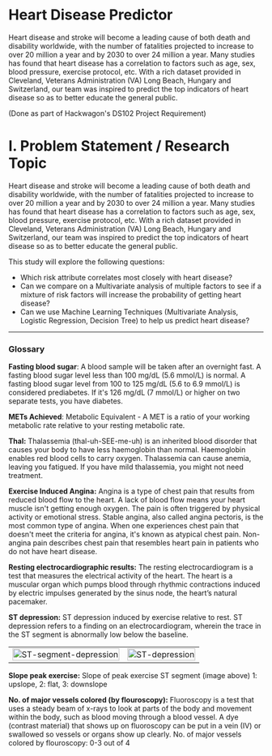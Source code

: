 # Heart Disease Predictor

Heart disease and stroke will become a leading cause of both death and disability worldwide, with the number of fatalities projected to increase to over 20 million a year and by 2030 to over 24 million a year. Many studies has found that heart disease has a correlation to factors such as age, sex, blood pressure, exercise protocol, etc. With a rich dataset provided in Cleveland, Veterans Administration (VA) Long Beach, Hungary and Switzerland, our team was inspired to predict the top indicators of heart disease so as to better educate the general public.

(Done as part of Hackwagon's DS102 Project Requirement)

# I. Problem Statement / Research Topic

Heart disease and stroke will become a leading cause of both death and disability worldwide, with the number of fatalities projected to increase to over 20 million a year and by 2030 to over 24 million a year. Many studies has found that heart disease has a correlation to factors such as age, sex, blood pressure, exercise protocol, etc. With a rich dataset provided in Cleveland, Veterans Administration (VA) Long Beach, Hungary and Switzerland, our team was inspired to predict the top indicators of heart disease so as to better educate the general public. 

This study will explore the following questions:

- Which risk attribute correlates most closely with heart disease?
- Can we compare on a Multivariate analysis of multiple factors to see if a mixture of risk factors will increase the probability of getting heart disease?
- Can we use Machine Learning Techniques (Multivariate Analysis, Logistic Regression, Decision Tree) to help us predict heart disease?


<hr class="solid">
<h3>Glossary</h3>

<b>Fasting blood sugar</b>: 
A blood sample will be taken after an overnight fast. A fasting blood sugar level less than 100 mg/dL (5.6 mmol/L) is normal. A fasting blood sugar level from 100 to 125 mg/dL (5.6 to 6.9 mmol/L) is considered prediabetes. If it's 126 mg/dL (7 mmol/L) or higher on two separate tests, you have diabetes.

<b>METs Achieved</b>:
Metabolic Equivalent - A MET is a ratio of your working metabolic rate relative to your resting metabolic rate.

<b>Thal:</b>
Thalassemia (thal-uh-SEE-me-uh) is an inherited blood disorder that causes your body to have less haemoglobin than normal. Haemoglobin enables red blood cells to carry oxygen. Thalassemia can cause anemia, leaving you fatigued. If you have mild thalassemia, you might not need treatment.

<b>Exercise Induced Angina:</b>
Angina is a type of chest pain that results from reduced blood flow to the heart. A lack of blood flow means your heart muscle isn't getting enough oxygen. The pain is often triggered by physical activity or emotional stress. Stable angina, also called angina pectoris, is the most common type of angina. When one experiences chest pain that doesn't meet the criteria for angina, it's known as atypical chest pain. Non-angina pain describes chest pain that resembles heart pain in patients who do not have heart disease.

<b>Resting electrocardiographic results:</b>
The resting electrocardiogram is a test that measures the electrical activity of the heart. The heart is a muscular organ which pumps blood through rhythmic contractions induced by electric impulses generated by the sinus node, the heart’s natural pacemaker. 

<b>ST depression:</b>
ST depression induced by exercise relative to rest. ST depression refers to a finding on an electrocardiogram, wherein the trace in the ST segment is abnormally low below the baseline.

<table>
    <tr>
    <td><img src="https://litfl.com/wp-content/uploads/2018/10/ST-segment-depression-upsloping-downsloping-horizontal.png" alt="ST-segment-depression" style="width:100%"></td><td><img src="https://th.bing.com/th/id/Rf8c775e7f28d1a43a07bb0320d94ea2b?rik=5sUcQU6RjLs5fA&riu=http%3a%2f%2fwww.cvphysiology.com%2fuploads%2fimages%2fCAD012+ECG+ST+depression.png&ehk=x7m5WB3JAr9TLSFEINAMoJzvq%2fYi7AytUFSfmxGUJAs%3d&risl=&pid=ImgRaw" alt="ST-depression" style="width:100%"></td>
    </tr>
</table>
    


<b>Slope peak exercise:</b>
Slope of peak exercise ST segment (image above)
1: upslope, 2: flat,    3: downslope

<b>No. of major vessels colored (by flouroscopy):</b>
Fluoroscopy is a test that uses a steady beam of x-rays to look at parts of the body and movement within the body, such as blood moving through a blood vessel. A dye (contrast material) that shows up on fluoroscopy can be put in a vein (IV) or swallowed so vessels or organs show up clearly.
No. of major vessels colored by flouroscopy: 0-3 out of 4
